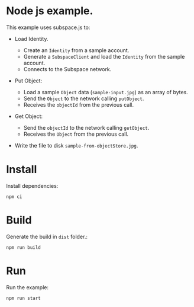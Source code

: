 # Node js example.

This example uses subspace.js to:

- Load Identity.

  - Create an `Identity` from a sample account.
  - Generate a `SubspaceClient` and load the `Identity` from the sample account.
  - Connects to the Subspace network.

- Put Object:

  - Load a sample `Object` data (`sample-input.jpg`) as an array of bytes.
  - Send the `Object` to the network calling `putObject`.
  - Receives the `objectId` from the previous call.

- Get Object:

  - Send the `objectId` to the network calling `getObject`.
  - Receives the `Object` from the previous call.

- Write the file to disk `sample-from-objectStore.jpg`.

# Install

Install dependencies:

`npm ci`

# Build

Generate the build in `dist` folder.:

`npm run build`

# Run

Run the example:

`npm run start`
